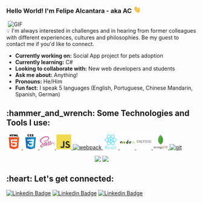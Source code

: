 ### Hello World! I'm Felipe Alcantara - aka AC <img width="20" alt="GIF" src="https://raw.githubusercontent.com/ABSphreak/ABSphreak/master/gifs/Hi.gif">

<img align="right" width="500" alt="GIF" src="https://mir-s3-cdn-cf.behance.net/project_modules/1400_opt_1/eef76b143584307.627d06916ce10.gif">

💡 I'm always interested in challenges and in hearing from former colleagues with different experiences, cultures and philosophies. Be my guest to contact me if you'd like to connect.

- **Currently working on:** Social App project for pets adoption
- **Currently learning:** C#
- **Looking to collaborate with:** New web developers and students
- **Ask me about:** Anything!
- **Pronouns:** He/Him
- **Fun fact:** I speak 5 languages (English, Portuguese, Chinese Mandarin, Spanish, German)

<h2 align="left">:hammer_and_wrench: Some Technologies and Tools I use:</h2>

<p align="left">
    <a href="https://www.w3.org/html/" target="_blank"> <img src="https://raw.githubusercontent.com/devicons/devicon/master/icons/html5/html5-original-wordmark.svg" alt="html5" width="40" height="40"/> </a>
    <a href="https://www.w3schools.com/css/" target="_blank"> <img src="https://raw.githubusercontent.com/devicons/devicon/master/icons/css3/css3-original-wordmark.svg" alt="css3" width="40" height="40"/> </a>
<a href="https://sass-lang.com" target="_blank"> <img src="https://raw.githubusercontent.com/devicons/devicon/master/icons/sass/sass-original.svg" alt="sass" width="40" height="40"/> </a>
    <a href="https://developer.mozilla.org/en-US/docs/Web/JavaScript" target="_blank"> <img src="https://raw.githubusercontent.com/devicons/devicon/master/icons/javascript/javascript-original.svg" alt="javascript" width="40" height="40"/> </a>
<a href="https://webpack.js.org/" target="_blank"> <img src="https://www.vectorlogo.zone/logos/js_webpack/js_webpack-icon.svg" alt="webpack" width="40" height="40"/> </a>
<a href="https://reactjs.org/" target="_blank"> <img src="https://raw.githubusercontent.com/devicons/devicon/master/icons/react/react-original-wordmark.svg" alt="react" width="40" height="40"/> </a>
      <a href="https://nodejs.org" target="_blank"> <img src="https://raw.githubusercontent.com/devicons/devicon/master/icons/nodejs/nodejs-original-wordmark.svg" alt="nodejs" width="40" height="40"/> </a>
    <a href="https://expressjs.com" target="_blank"> <img src="https://raw.githubusercontent.com/devicons/devicon/master/icons/express/express-original-wordmark.svg" alt="express" width="40" height="40"/> </a>
    <a href="https://www.mongodb.com/" target="_blank"> <img src="https://raw.githubusercontent.com/devicons/devicon/master/icons/mongodb/mongodb-original-wordmark.svg" alt="mongodb" width="40" height="40"/> </a>
<a href="https://git-scm.com/" target="_blank"> <img src="https://www.vectorlogo.zone/logos/git-scm/git-scm-icon.svg" alt="git" width="40" height="40"/> </a>
    </p>

<div align=center>
<img height="150em" src="https://github-readme-stats.vercel.app/api/top-langs/?username=felipe-ac&theme=onedark&layout=compact" />
<img height="150em" src="https://github-readme-stats.vercel.app/api?username=felipe-ac&count_private=true&theme=onedark" />
</div>

<h2 align="left">:heart: Let's get connected:</h2>

[![Linkedin Badge](https://img.shields.io/badge/-alcantarafelipe-blue?style=flat-square&logo=Linkedin&logoColor=white&link=https://www.linkedin.com/in/alcantarafelipe/)](https://www.linkedin.com/in/alcantarafelipe) 
[![Linkedin Badge](https://img.shields.io/badge/-ac.felipealcantara@gmail.com-red?style=flat-square&logo=Gmail&logoColor=white&link=mailto:ac.felipealcantara@gmail.com)](mailto:ac.felipealcantara@gmail.com) 
[![Linkedin Badge](https://img.shields.io/badge/-felipe--ac.github.io-black?style=flat-square&logo=Github&logoColor=white&link=https://www.https://felipe-ac.github.io//)](https://felipe-ac.github.io/) 
